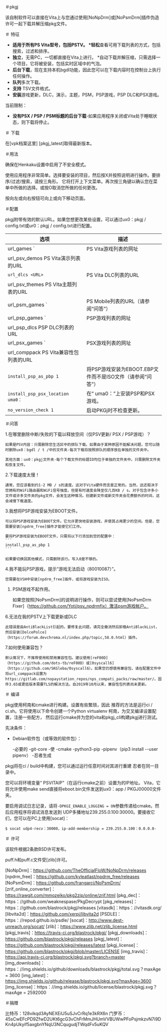 ＃pkgj

该自制软件可以直接在Vita上与您通过使用[NoNpDrm]或[NoPsmDrm]插件伪造许可一起下载并解压缩pkg文件。

＃ 特征

* **适用于所有PS Vita型号，包括PSTV。
*轻松**查看可用下载列表的方式，包括搜索，过滤和排序。
* **独立**，无需PC，一切都直接在Vita上进行。
*自动下载并解压缩，只需选择一个项目，它将被安装，包括实时区域中的气泡。
* **后台下载**，现在支持本机bgdl功能，因此您可以在下载内容时在控制台上执行任何操作。
* **队列**多次下载。
* **支持** TSV文件格式。
* **安装**游戏更新，DLC，演示，主题，PSM，PSP游戏，PSP DLC和PSX游戏。

当前限制：
* **没有PSX / PSP / PSM标题的后台下载**-如果应用程序关闭或Vita处于睡眠状态，则下载将停止。

＃ 下载

在[vpk档案这里] [pkgj_latest]取得最新版本。

＃用法

确保在Henkaku设置中启用了不安全模式。

使用应用程序非常简单。选择要安装的项目，然后按X并按照说明进行操作。要排序/过滤/搜索，请按三角形。
它将打开上下文菜单。再次按三角键以确认您在菜单中所做的选择。或按O取消您所做的任何更改。

按向左或向右按​​钮可向上或向下移动页面。

＃配置

pkgj附带有效的默认URL。如果您想更改某些设置，可以通过ux0：pkgj / config.txt或ur0：pkgj / config.txt进行配置。

|选项|描述
| --- | --- |
| url_games <URL>`| PS Vita游戏列表的网址|
| url_psv_demos <URL> PS Vita演示列表的URL |
| `url_dlcs <URL>`| PS Vita DLC列表的URL |
| url_psv_themes <URL> PS Vita主题列表的URL |
| url_psm_games <URL>`| PS Mobile列表的URL（请参阅“问答”）|
| url_psp_games <URL>`| PSP游戏列表的网址|
| url_psp_dlcs <URL> PSP DLC列表的URL |
| url_psx_games <URL>`| PSX游戏列表的网址|
| url_comppack <URL> PS Vita兼容性包列表的URL |
| `install_psp_as_pbp 1` |将PSP游戏安装为EBOOT.EBP文件而不是ISO文件（请参阅“问答”）|
| `install_psp_psx_location uma0：`|在“ uma0：”上安装PSP和PSX游戏。
| `no_version_check 1` |启动PKGj时不检查更新。

＃问答

1.在哪里删除中断/失败的下载以释放空间（仅PSV更新/ PSX / PSP游戏）？

    如果是PSV内容：只需删除您生活区中的排队下载。如果由于某种原因不能解决问题，您可以随时删除ux0：bgdl / t /中的文件夹-每次下载将按照排队的顺序放在单独的文件夹中。

    其他方面：ux0：pkgj文件夹-每个下载文件的标题ID均位于单独的文件夹中。只需删除文件夹和恢复文件。

2.下载速度太慢！

    通常，您应该看到约1-2 MB / s的速度。这对于Vita硬件而言是正常的。当然，这还取决于您拥有的WiFi路由器和WiFi信号强度。但是有时速度会降至仅几百KB / s。对于包含许多小文件或许多文件夹的pkg文件，会发生这种情况。创建新文件或新文件夹会花费额外的时间，这会减慢下载速度。

3.我想将PSP游戏安装为EBOOT文件。

    可以将PSP游戏安装为EBOOT文件。它允许更快地安装游戏，并使其占用更少的空间。但是，您需要安装[npdrm_free]插件才能使它们工作。

    要将PSP游戏安装为EBOOT文件，只需将以下行添加到您的配置中：
    ```
    install_psp_as_pbp 1
    ```

    如果要切换回其他模式，只需删除该行。写入0是不够的。

4.我不能玩PSP游戏，提示“游戏无法启动（80010087）”。

    您需要在VSH中安装[npdrm_free]插件，或将游戏安装为ISO。

1. PSM游戏不起作用。

    如果您按照[NoPsmDrm]的说明进行操作，则可以尝试使用[NoPsmDrm Fixer]（https://github.com/Yoti/psv_npdrmfix）激活psm游戏帐户。

6.无法在我的PSTV上下载更新或DLC

    此错误是由AntiBlackList引起的。要修复此问题，请完全撤消然后卸载AntiBlackList，然后安装[DolcePolce]（https://forum.devchroma.nl/index.php/topic,58.0.html）插件。

7.如何使用兼容包？

    默认情况下，不推荐使用和禁用兼容性包。建议使用[reF00D]（https://github.com/dots-tb/reF00D）或[0syscall6]（https://github.com/SKGleba/0syscall6）。如果您仍想使用兼容包，请在配置文件中将url_comppack设置为https://gitlab.com/nopaystation_repos/nps_compati_packs/raw/master/。固件3.65或更低版本需要TLS的解决方法。自2019年10月以来，兼容性包列表尚未更新。

＃ 编译

pkgj使用柯南和cmake进行构建。设置有些繁琐，因此
推荐的方法是运行ci / ci.sh。它将使用以下命令创建一个Python virtualenv
柯南，为交叉编译设置配置，注册一些配方，
然后运行cmake并为您的vita和pkgj_cli构建pkgj进行测试。

先决条件：

* Debian软件包（或等效的软件包）：

  -必要的
  -git-core
  -使
  -cmake
  -python3-pip
  -pipenv（pip3 install --user pipenv）
  -忍者生成

pkgj将在ci / build中构建，您可以通过运行任意时间对其进行重建
忍者在同一目录中。

您可以将环境变量“ PSVITAIP”（在运行cmake之前）设置为的IP地址。
Vita，它将允许使用make send直接将eboot.bin文件发送到ux0：app / PKGJ00000文件夹。

要启用调试日志记录，请将`-DPKGI_ENABLE_LOGGING = ON`参数传递给cmake。然后应用程序将调试消息发送到
UDP多播地址239.255.0.100:30000。要接收它们，您可以在PC上使用[socat]：

    $ socat udp4-recv：30000，ip-add-membership = 239.255.0.100：0.0.0.0-

＃ 许可

该软件根据2条款BSD许可发布。

puff.h和puff.c文件受[zlib]许可。

[NoNpDrm]：https://github.com/TheOfficialFloW/NoNpDrm/releases
[npdrm_free]：https://github.com/kyleatlast/npdrm_free/releases
[NoPsmDrm]：https://github.com/frangarcj/NoPsmDrm/
[zrif_online_converter]：https://rawgit.com/mmozeiko/pkg2zip/online/zrif.html
[pkg_dec]：https：//github.com/weaknespase/PkgDecrypt
[pkg_releases]：https：//github.com/blastrock/pkgj/releases
[vitasdk]：https：//vitasdk.org/
[libvita2d]：https://github.com/xerpi/libvita2d
[PSDLE]：https：//repod.github.io/psdle/
[socat]：http://www.dest-unreach.org/socat/
[zlib]：https://www.zlib.net/zlib_license.html
[pkgj_travis]：https://travis-ci.org/blastrock/pkgj/
[pkgj_downloads]：https://github.com/blastrock/pkgj/releases
[pkgj_latest]：https://github.com/blastrock/pkgj/releases/latest
[pkgj_license]：https://github.com/blastrock/pkgj/blob/master/LICENSE
[img_travis]：https://api.travis-ci.org/blastrock/pkgj.svg?branch=master
[img_downloads]：https：//img.shields.io/github/downloads/blastrock/pkgj/total.svg？maxAge = 3600
[img_latest]：https://img.shields.io/github/release/blastrock/pkgj.svg?maxAge=3600
[img_license]：https：//img.shields.io/github/license/blastrock/pkgj.svg？maxAge = 2592000

＃捐赠

比特币：128vikqd3AyNEXEiU5uSJvCrRq1e3kRX6n
门罗币：45sCwEFcPD9ZfwD2UKt6gcG3vChFrMmJHUmVVBUWwPFoPsjmkzvN7i9DKn4pUkyif5axgbnYNqU3NCqugudjTWqdFv5uKQV